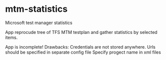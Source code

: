 # mtm-statistics
Microsoft test manager statistics

App reprocude tree of TFS MTM testplan and gather statistics by selected items.

App is incomplete!
    Drawbacks:
        Credentials are not stored anywhere.
        Urls should be specified in separate config file
        Specify progect name in xml files
